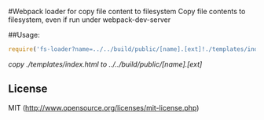 #Webpack loader for copy file content to filesystem
Copy file contents to filesystem, even if run under webpack-dev-server

##Usage:
```javascript
require('fs-loader?name=../../build/public/[name].[ext]!./templates/index.html');
```
*copy ./templates/index.html to ../../build/public/[name].[ext]*

## License
MIT (http://www.opensource.org/licenses/mit-license.php)
